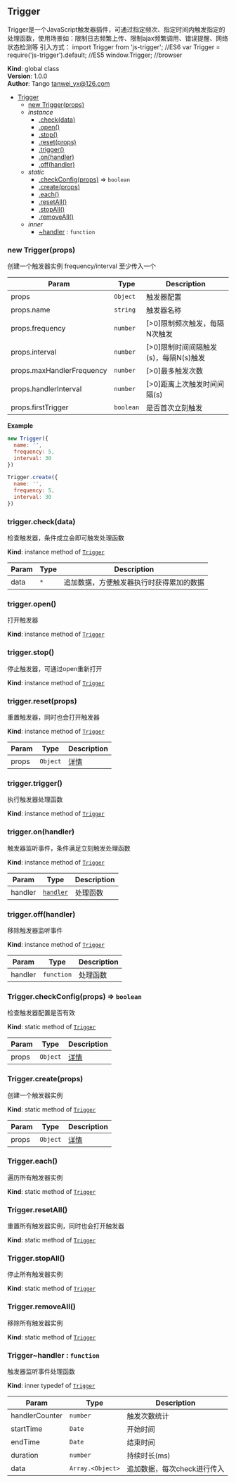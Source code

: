 <a name="Trigger"></a>

## Trigger
Trigger是一个JavaScript触发器插件，可通过指定频次、指定时间内触发指定的处理函数，使用场景如：限制日志频繁上传、限制ajax频繁调用、错误提醒、网络状态检测等
引入方式：
import Trigger from 'js-trigger'; //ES6
var Trigger = require('js-trigger').default; //ES5
window.Trigger; //browser

**Kind**: global class  
**Version**: 1.0.0  
**Author**: Tango <tanwei_yx@126.com>  

* [Trigger](#Trigger)
    * [new Trigger(props)](#new_Trigger_new)
    * _instance_
        * [.check(data)](#Trigger+check)
        * [.open()](#Trigger+open)
        * [.stop()](#Trigger+stop)
        * [.reset(props)](#Trigger+reset)
        * [.trigger()](#Trigger+trigger)
        * [.on(handler)](#Trigger+on)
        * [.off(handler)](#Trigger+off)
    * _static_
        * [.checkConfig(props)](#Trigger.checkConfig) ⇒ <code>boolean</code>
        * [.create(props)](#Trigger.create)
        * [.each()](#Trigger.each)
        * [.resetAll()](#Trigger.resetAll)
        * [.stopAll()](#Trigger.stopAll)
        * [.removeAll()](#Trigger.removeAll)
    * _inner_
        * [~handler](#Trigger..handler) : <code>function</code>

<a name="new_Trigger_new"></a>

### new Trigger(props)
创建一个触发器实例
frequency/interval 至少传入一个


| Param | Type | Description |
| --- | --- | --- |
| props | <code>Object</code> | 触发器配置 |
| props.name | <code>string</code> | 触发器名称 |
| props.frequency | <code>number</code> | [>0]限制频次触发，每隔N次触发 |
| props.interval | <code>number</code> | [>0]限制时间间隔触发(s)，每隔N(s)触发 |
| props.maxHandlerFrequency | <code>number</code> | [>0]最多触发次数 |
| props.handlerInterval | <code>number</code> | [>0]距离上次触发时间间隔(s) |
| props.firstTrigger | <code>boolean</code> | 是否首次立刻触发 |

**Example**  
```js
new Trigger({
  name: '',
  frequency: 5,
  interval: 30
})

Trigger.create({
  name: '',
  frequency: 5,
  interval: 30
})
```
<a name="Trigger+check"></a>

### trigger.check(data)
检查触发器，条件成立会即可触发处理函数

**Kind**: instance method of [<code>Trigger</code>](#Trigger)  

| Param | Type | Description |
| --- | --- | --- |
| data | <code>\*</code> | 追加数据，方便触发器执行时获得累加的数据 |

<a name="Trigger+open"></a>

### trigger.open()
打开触发器

**Kind**: instance method of [<code>Trigger</code>](#Trigger)  
<a name="Trigger+stop"></a>

### trigger.stop()
停止触发器，可通过open重新打开

**Kind**: instance method of [<code>Trigger</code>](#Trigger)  
<a name="Trigger+reset"></a>

### trigger.reset(props)
重置触发器，同时也会打开触发器

**Kind**: instance method of [<code>Trigger</code>](#Trigger)  

| Param | Type | Description |
| --- | --- | --- |
| props | <code>Object</code> | [详情](#new_Trigger_new) |

<a name="Trigger+trigger"></a>

### trigger.trigger()
执行触发器处理函数

**Kind**: instance method of [<code>Trigger</code>](#Trigger)  
<a name="Trigger+on"></a>

### trigger.on(handler)
触发器监听事件，条件满足立刻触发处理函数

**Kind**: instance method of [<code>Trigger</code>](#Trigger)  

| Param | Type | Description |
| --- | --- | --- |
| handler | [<code>handler</code>](#Trigger..handler) | 处理函数 |

<a name="Trigger+off"></a>

### trigger.off(handler)
移除触发器监听事件

**Kind**: instance method of [<code>Trigger</code>](#Trigger)  

| Param | Type | Description |
| --- | --- | --- |
| handler | <code>function</code> | 处理函数 |

<a name="Trigger.checkConfig"></a>

### Trigger.checkConfig(props) ⇒ <code>boolean</code>
检查触发器配置是否有效

**Kind**: static method of [<code>Trigger</code>](#Trigger)  

| Param | Type | Description |
| --- | --- | --- |
| props | <code>Object</code> | [详情](#new_Trigger_new) |

<a name="Trigger.create"></a>

### Trigger.create(props)
创建一个触发器实例

**Kind**: static method of [<code>Trigger</code>](#Trigger)  

| Param | Type | Description |
| --- | --- | --- |
| props | <code>Object</code> | [详情](#new_Trigger_new) |

<a name="Trigger.each"></a>

### Trigger.each()
遍历所有触发器实例

**Kind**: static method of [<code>Trigger</code>](#Trigger)  
<a name="Trigger.resetAll"></a>

### Trigger.resetAll()
重置所有触发器实例，同时也会打开触发器

**Kind**: static method of [<code>Trigger</code>](#Trigger)  
<a name="Trigger.stopAll"></a>

### Trigger.stopAll()
停止所有触发器实例

**Kind**: static method of [<code>Trigger</code>](#Trigger)  
<a name="Trigger.removeAll"></a>

### Trigger.removeAll()
移除所有触发器实例

**Kind**: static method of [<code>Trigger</code>](#Trigger)  
<a name="Trigger..handler"></a>

### Trigger~handler : <code>function</code>
触发器监听事件处理函数

**Kind**: inner typedef of [<code>Trigger</code>](#Trigger)  

| Param | Type | Description |
| --- | --- | --- |
| handlerCounter | <code>number</code> | 触发次数统计 |
| startTime | <code>Date</code> | 开始时间 |
| endTime | <code>Date</code> | 结束时间 |
| duration | <code>number</code> | 持续时长(ms) |
| data | <code>Array.&lt;Object&gt;</code> | 追加数据，每次check进行传入 |

